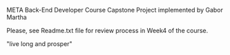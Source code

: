 META Back-End Developer Course Capstone Project implemented by Gabor Martha

Please, see Readme.txt file for review process in Week4 of the course.

"live long and prosper"
